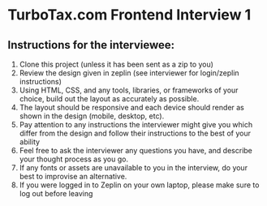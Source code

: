 # TurboTax.com Frontend Interview 1

## Instructions for the interviewee: 

1. Clone this project (unless it has been sent as a zip to you)
2. Review the design given in zeplin (see interviewer for login/zeplin instructions)
3. Using HTML, CSS, and any tools, libraries, or frameworks of your choice, build out the layout as accurately as possible.
4. The layout should be responsive and each device should render as shown in the design (mobile, desktop, etc).
5. Pay attention to any instructions the interviewer might give you which differ from the design and follow their instructions to the best of your ability
6. Feel free to ask the interviewer any questions you have, and describe your thought process as you go. 
7. If any fonts or assets are unavailable to you in the interview, do your best to improvise an alternative. 
8. If you were logged in to Zeplin on your own laptop, please make sure to log out before leaving

